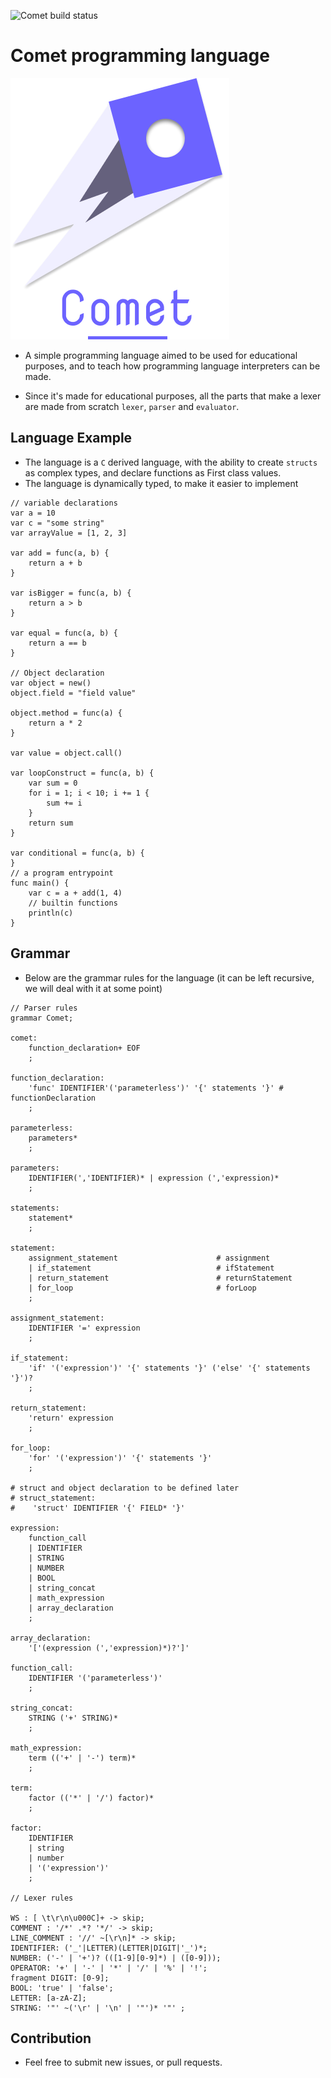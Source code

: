 ![Comet build status](https://github.com/chermehdi/comet/workflows/Go/badge.svg?branch=master)

# Comet programming language 

![comet programming language](./comet.png)

- A simple programming language aimed to be used for educational purposes, and to teach how programming language interpreters
can be made.

- Since it's made for educational purposes, all the parts that make a lexer are made from scratch `lexer`, `parser` and `evaluator`.

## Language Example 

- The language is a `C` derived language, with the ability to create `structs` as complex types, and declare functions as First class values.
- The language is dynamically typed, to make it easier to implement

```
// variable declarations
var a = 10
var c = "some string"
var arrayValue = [1, 2, 3]

var add = func(a, b) {
    return a + b
}

var isBigger = func(a, b) {
    return a > b
}

var equal = func(a, b) {
    return a == b
}

// Object declaration
var object = new()
object.field = "field value"

object.method = func(a) {
    return a * 2
}

var value = object.call()

var loopConstruct = func(a, b) {
    var sum = 0
    for i = 1; i < 10; i += 1 {
        sum += i
    }
    return sum
}

var conditional = func(a, b) {
}
// a program entrypoint
func main() {
    var c = a + add(1, 4)
    // builtin functions
    println(c)
}
```

## Grammar

- Below are the grammar rules for the language (it can be left recursive, we will deal with it at some point)

```
// Parser rules
grammar Comet;

comet:
    function_declaration+ EOF
    ;

function_declaration:
    'func' IDENTIFIER'('parameterless')' '{' statements '}' # functionDeclaration
    ;

parameterless:
    parameters*
    ;

parameters:
    IDENTIFIER(','IDENTIFIER)* | expression (','expression)*
    ;

statements:
    statement*
    ;

statement:
    assignment_statement                      # assignment
    | if_statement                            # ifStatement
    | return_statement                        # returnStatement
    | for_loop                                # forLoop
    ;

assignment_statement:
    IDENTIFIER '=' expression
    ;

if_statement:
    'if' '('expression')' '{' statements '}' ('else' '{' statements '}')?
    ;

return_statement:
    'return' expression
    ;

for_loop:
    'for' '('expression')' '{' statements '}'
    ;

# struct and object declaration to be defined later
# struct_statement:
#    'struct' IDENTIFIER '{' FIELD* '}'

expression:
    function_call
    | IDENTIFIER
    | STRING 
    | NUMBER 
    | BOOL 
    | string_concat
    | math_expression
    | array_declaration
    ;

array_declaration:
    '['(expression (','expression)*)?']'

function_call:
    IDENTIFIER '('parameterless')'
    ;

string_concat:
    STRING ('+' STRING)*
    ;

math_expression:
    term (('+' | '-') term)*
    ;

term:
    factor (('*' | '/') factor)*
    ;

factor:
    IDENTIFIER
    | string
    | number
    | '('expression')'
    ;

// Lexer rules

WS : [ \t\r\n\u000C]+ -> skip;
COMMENT : '/*' .*? '*/' -> skip;
LINE_COMMENT : '//' ~[\r\n]* -> skip;
IDENTIFIER: ('_'|LETTER)(LETTER|DIGIT|'_')*;
NUMBER: ('-' | '+')? (([1-9][0-9]*) | ([0-9]));
OPERATOR: '+' | '-' | '*' | '/' | '%' | '!';
fragment DIGIT: [0-9];
BOOL: 'true' | 'false';
LETTER: [a-zA-Z];
STRING: '"' ~('\r' | '\n' | '"')* '"' ;
```

## Contribution

- Feel free to submit new issues, or pull requests.
